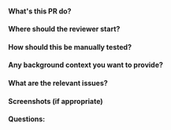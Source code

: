 #### What's this PR do?
#### Where should the reviewer start?
#### How should this be manually tested?
#### Any background context you want to provide?
#### What are the relevant issues?
#### Screenshots (if appropriate)
#### Questions:
